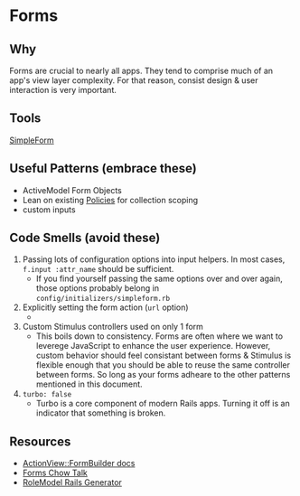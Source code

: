 # Forms

## Why

Forms are crucial to nearly all apps.  They tend to comprise much of an app's view layer complexity.  For that reason, consist design & user interaction is very important.

## Tools

[SimpleForm](https://github.com/heartcombo/simple_form)

## Useful Patterns (embrace these)

* ActiveModel Form Objects <!-- TODO: concrete examples -->
* Lean on existing [Policies](authorization.md) for collection scoping
* custom inputs <!-- TODO: link to currency input example -->

## Code Smells (avoid these)

1. Passing lots of configuration options into input helpers. In most cases, `f.input :attr_name` should be sufficient.
   * If you find yourself passing the same options over and over again, those options probably belong in `config/initializers/simpleform.rb`
2. Explicitly setting the form action (`url` option)
   * <!-- TODO: explain (tldr; resource routing/ RESTful controllers, etc) -->
3. Custom Stimulus controllers used on only 1 form
   * This boils down to consistency.  Forms are often where we want to leverege JavaScript to enhance the user experience.  However, custom behavior should feel consistant between forms & Stimulus is flexible enough that you should be able to reuse the same controller between forms. So long as your forms adheare to the other patterns mentioned in this document.
4. `turbo: false`
   * Turbo is a core component of modern Rails apps.  Turning it off is an indicator that something is broken.

## Resources

* [ActionView::FormBuilder docs](https://api.rubyonrails.org/classes/ActionView/Helpers/FormBuilder.html)
* [Forms Chow Talk](https://rm-almanac.herokuapp.com/presentations/388)
* [RoleModel Rails Generator](https://github.com/RoleModel/rolemodel_rails/tree/master/lib/generators/rolemodel/simple_form)
